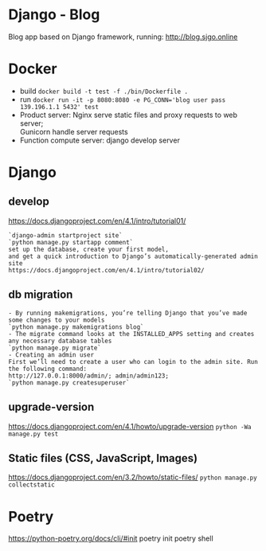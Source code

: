 # Django - Blog
Blog app based on Django framework, running: http://blog.sjgo.online


# Docker
- build `docker build -t test -f ./bin/Dockerfile .`
- run `docker run -it -p 8080:8080 -e PG_CONN='blog user pass 139.196.1.1 5432' test`
- Product server: Nginx serve static files and proxy requests to web server;  
Gunicorn handle server requests
- Function compute server: django develop server

# Django
## develop
https://docs.djangoproject.com/en/4.1/intro/tutorial01/
```
`django-admin startproject site`
`python manage.py startapp comment`
set up the database, create your first model, 
and get a quick introduction to Django’s automatically-generated admin site
https://docs.djangoproject.com/en/4.1/intro/tutorial02/
```
## db migration
```
- By running makemigrations, you’re telling Django that you’ve made some changes to your models
`python manage.py makemigrations blog`
- The migrate command looks at the INSTALLED_APPS setting and creates any necessary database tables
`python manage.py migrate`
- Creating an admin user
First we’ll need to create a user who can login to the admin site. Run the following command:
http://127.0.0.1:8000/admin/; admin/admin123; 
`python manage.py createsuperuser`
```
## upgrade-version
https://docs.djangoproject.com/en/4.1/howto/upgrade-version
`python -Wa manage.py test`
## Static files (CSS, JavaScript, Images)
https://docs.djangoproject.com/en/3.2/howto/static-files/
`python manage.py collectstatic`

# Poetry
https://python-poetry.org/docs/cli/#init
poetry init
poetry shell
 